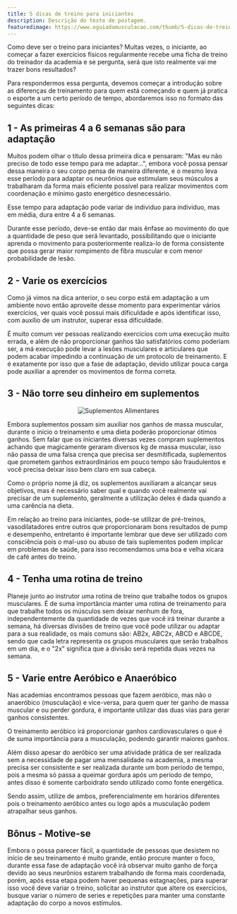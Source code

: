 ```yaml
---
title: 5 dicas de treino para iniciantes 
description: Descrição do teste de postagem.
featuredimage: https://www.oguiadamusculacao.com/thumb/5-dicas-de-treino-para-iniciantes.png
---
```

<p>Como deve ser o treino para iniciantes? Muitas vezes, o iniciante, ao começar a fazer exercícios físicos regularmente recebe uma ficha de treino do treinador da academia e se pergunta, será que isto realmente vai me trazer bons resultados?</p><!--more-->
<p>Para respondermos essa pergunta, devemos começar a introdução sobre as diferenças de treinamento para quem está começando e quem já pratica o esporte a um certo período de tempo, abordaremos isso no formato das seguintes dicas:</p>
<h2>1 - As primeiras 4 a 6 semanas são para adaptação</h2>
<p>Muitos podem olhar o título dessa primeira dica e pensaram: "Mas eu não preciso de todo esse tempo para me adaptar...", embora você possa pensar dessa maneira o seu corpo pensa de maneira diferente, e o mesmo leva esse período para adaptar os neurônios que estimulam seus músculos a trabalharam da forma mais eficiente possível para realizar movimentos com coordenação e mínimo gasto energético desnecessário.</p>
<p>Esse tempo para adaptação pode variar de individuo para individuo, mas em média, dura entre 4 a 6 semanas.</p>
<p>Durante esse período, deve-se então dar mais ênfase ao movimento do que a quantidade de peso que será levantado, possibilitando que o iniciante aprenda o movimento para posteriormente realiza-lo de forma consistente que possa gerar maior rompimento de fibra muscular e com menor probabilidade de lesão.</p>
<h2>2 - Varie os exercícios</h2>
<p>Como já vimos na dica anterior, o seu corpo está em adaptação a um ambiente novo então aproveite desse momento para experimentar vários exercícios, ver quais você possui mais dificuldade e após identificar isso, com auxílio de um instrutor, superar essa dificuldade.</p>
<p>É muito comum ver pessoas realizando exercícios com uma execução muito errada, e além de não proporcionar ganhos tão satisfatórios como poderiam ser, a má execução pode levar a lesões musculares e articulares que podem acabar impedindo a continuação de um protocolo de treinamento. E é exatamente por isso que a fase de adaptação, devido utilizar pouca carga pode auxiliar a aprender os movimentos de forma correta.</p>
<h2>3 - Não torre seu dinheiro em suplementos</h2>
<center><img class="post-image" src="https://i.imgur.com/nnm8qUz.jpg" alt="Suplementos Alimentares"/></center>
<p>Embora suplementos possam sim auxiliar nos ganhos de massa muscular, durante o início o treinamento e uma dieta poderão proporcionar ótimos ganhos. Sem falar que os iniciantes diversas vezes compram suplementos achando que magicamente geraram diversos kg de massa muscular, isso não passa de uma falsa crença que precisa ser desmitificada, suplementos que prometem ganhos extraordinários em pouco tempo são fraudulentos e você precisa deixar isso bem claro em sua cabeça.</p>
<p>Como o próprio nome já diz, os suplementos auxiliaram a alcançar seus objetivos, mas é necessário saber qual e quando você realmente vai precisar de um suplemento, geralmente a utilização deles é dada quando a uma carência na dieta.</p>
<p>Em relação ao treino para iniciantes, pode-se utilizar de pré-treinos, vasodilatadores entre outros que proporcionaram bons resultados de pump e desempenho, entretanto é importante lembrar que deve ser utilizado com consciência pois o mal-uso ou abuso de tais suplementos podem implicar em problemas de saúde, para isso recomendamos uma boa e velha xicara de café antes do treino.</p>
<h2>4 - Tenha uma rotina de treino</h2>
<p>Planeje junto ao instrutor uma rotina de treino que trabalhe todos os grupos musculares. É de suma importância manter uma rotina de treinamento para que trabalhe todos os músculos sem deixar nenhum de fora, independentemente da quantidade de vezes que você irá treinar durante a semana, há diversas divisões de treino que você pode utilizar ou adaptar para a sua realidade, os mais comuns são: AB2x, ABC2x, ABCD e ABCDE, sendo que cada letra representa os grupos musculares que serão trabalhos em um dia, e o "2x" significa que a divisão será repetida duas vezes na semana.</p>
<h2>5 - Varie entre Aeróbico e Anaeróbico</h2>
<p>Nas academias encontramos pessoas que fazem aeróbico, mas não o anaeróbico (musculação) e vice-versa, para quem quer ter ganho de massa muscular e ou perder gordura, é importante utilizar das duas vias para gerar ganhos consistentes.</p>
<p>O treinamento aeróbico irá proporcionar ganhos cardiovasculares o que é de suma importância para a musculação, podendo garantir maiores ganhos.<p>
<p>Além disso apesar do aeróbico ser uma atividade prática de ser realizada sem a necessidade de pagar uma mensalidade na academia, a mesma precisa ser consistente e ser realizada durante um bom período de tempo, pois a mesma só passa a queimar gordura após um período de tempo, antes disso é somente carboidrato sendo utilizado como fonte energética.</p>
<p>Sendo assim, utilize de ambos, preferencialmente em horários diferentes pois o treinamento aeróbico antes ou logo após a musculação podem atrapalhar seus ganhos.</p>
<h2>Bônus - Motive-se</h2>
<p>Embora o possa parecer fácil, a quantidade de pessoas que desistem no início de seu treinamento é muito grande, então procure manter o foco, durante essa fase de adaptação você irá observar muito ganho de força devido ao seus neurônios estarem trabalhando de forma mais coordenada, porém, após essa etapa podem haver pequenas estagnações, para superar isso você deve variar o treino, solicitar ao instrutor que altere os exercícios, busque variar o número de series e repetições para manter uma constante adaptação do corpo a novos estímulos.</p>

